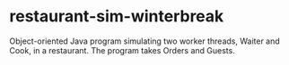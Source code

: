 # restaurant-sim-winterbreak
Object-oriented Java program simulating two worker threads, Waiter and Cook, in a restaurant. The program takes Orders and Guests.
